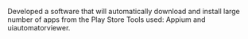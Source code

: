 Developed a software that will automatically download and install large number of apps from the Play Store
Tools used: Appium and uiautomatorviewer.
